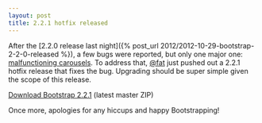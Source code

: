 ```yaml
---
layout: post
title: 2.2.1 hotfix released
---
```


After the [2.2.0 release last night]({% post_url 2012/2012-10-29-bootstrap-2-2-0-released %}), a few bugs were reported, but only one major one: [malfunctioning carousels](https://twitter.com/getbootstrap/status/263327129905811459). To address that, [@fat](https://twitter.com/fat) just pushed out a 2.2.1 hotfix release that fixes the bug. Upgrading should be super simple given the scope of this release.

<a class="btn-link" href="https://github.com/twbs/bootstrap/archive/v2.2.1.zip">Download Bootstrap 2.2.1</a> <span class="muted">(latest master ZIP)</span>

Once more, apologies for any hiccups and happy Bootstrapping!
